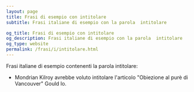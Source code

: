 ```yaml
---
layout: page
title: Frasi di esempio con intitolare 
subtitle: Frasi italiane di esempio con la parola  intitolare

og_title: Frasi di esempio con intitolare 
og_description: Frasi italiane di esempio con la parola  intitolare
og_type: website
permalink: /frasi/i/intitolare.html
---
```


Frasi italiane di esempio contenenti la parola intitolare:


- Mondrian Kilroy avrebbe voluto intitolare l'articolo "Obiezione al purè di Vancouver" Gould lo.
